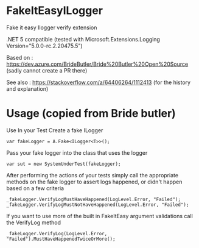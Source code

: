 # FakeItEasyILogger
Fake it easy Ilogger verify extension 

.NET 5 compatible (tested with Microsoft.Extensions.Logging Version="5.0.0-rc.2.20475.5")

Based on : https://dev.azure.com/BrideButler/Bride%20Butler%20Open%20Source (sadly cannot create a PR there)

See also : https://stackoverflow.com/a/64406264/1112413 (for the history and explanation)

# Usage (copied from Bride butler)

Use
In your Test Create a fake ILogger<T>
  
`var fakeLogger = A.Fake<ILogger<T>>();`

Pass your fake logger into the class that uses the logger

`var sut = new SystemUnderTest(fakeLogger);`


After performing the actions of your tests simply call the appropriate methods on the fake logger to assert logs happened, or didn't happen based on a few criteria


`_fakeLogger.VerifyLogMustHaveHappened(LogLevel.Error, "Failed");
_fakeLogger.VerifyLogMustNotHaveHappened(LogLevel.Error, "Failed");`

If you want to use more of the built in FakeItEasy argument validations call the VerifyLog method

`_fakeLogger.VerifyLog(LogLevel.Error, "Failed").MustHaveHappenedTwiceOrMore();`

